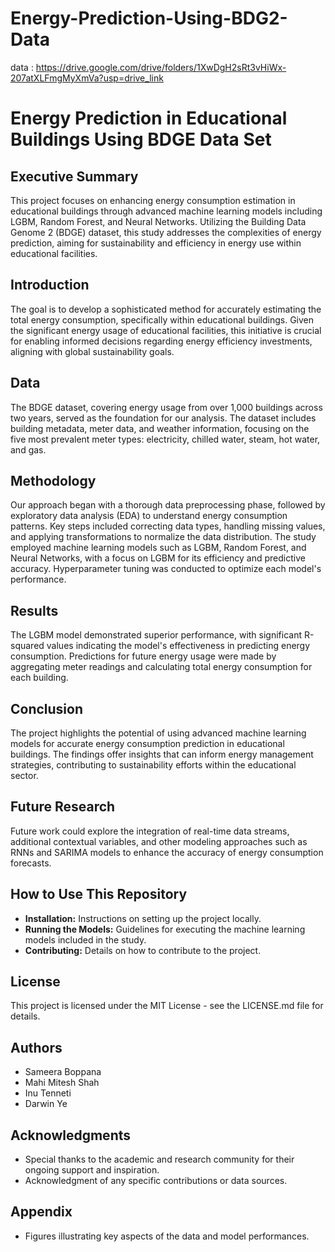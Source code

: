 # Energy-Prediction-Using-BDG2-Data

data : https://drive.google.com/drive/folders/1XwDgH2sRt3vHiWx-207atXLFmgMyXmVa?usp=drive_link 

# Energy Prediction in Educational Buildings Using BDGE Data Set

## Executive Summary
This project focuses on enhancing energy consumption estimation in educational buildings through advanced machine learning models including LGBM, Random Forest, and Neural Networks. Utilizing the Building Data Genome 2 (BDGE) dataset, this study addresses the complexities of energy prediction, aiming for sustainability and efficiency in energy use within educational facilities.

## Introduction
The goal is to develop a sophisticated method for accurately estimating the total energy consumption, specifically within educational buildings. Given the significant energy usage of educational facilities, this initiative is crucial for enabling informed decisions regarding energy efficiency investments, aligning with global sustainability goals.

## Data
The BDGE dataset, covering energy usage from over 1,000 buildings across two years, served as the foundation for our analysis. The dataset includes building metadata, meter data, and weather information, focusing on the five most prevalent meter types: electricity, chilled water, steam, hot water, and gas.

## Methodology
Our approach began with a thorough data preprocessing phase, followed by exploratory data analysis (EDA) to understand energy consumption patterns. Key steps included correcting data types, handling missing values, and applying transformations to normalize the data distribution. The study employed machine learning models such as LGBM, Random Forest, and Neural Networks, with a focus on LGBM for its efficiency and predictive accuracy. Hyperparameter tuning was conducted to optimize each model's performance.

## Results
The LGBM model demonstrated superior performance, with significant R-squared values indicating the model's effectiveness in predicting energy consumption. Predictions for future energy usage were made by aggregating meter readings and calculating total energy consumption for each building.

## Conclusion
The project highlights the potential of using advanced machine learning models for accurate energy consumption prediction in educational buildings. The findings offer insights that can inform energy management strategies, contributing to sustainability efforts within the educational sector.

## Future Research
Future work could explore the integration of real-time data streams, additional contextual variables, and other modeling approaches such as RNNs and SARIMA models to enhance the accuracy of energy consumption forecasts.

## How to Use This Repository
- **Installation:** Instructions on setting up the project locally.
- **Running the Models:** Guidelines for executing the machine learning models included in the study.
- **Contributing:** Details on how to contribute to the project.

## License
This project is licensed under the MIT License - see the LICENSE.md file for details.

## Authors
- Sameera Boppana
- Mahi Mitesh Shah
- Inu Tenneti
- Darwin Ye

## Acknowledgments
- Special thanks to the academic and research community for their ongoing support and inspiration.
- Acknowledgment of any specific contributions or data sources.

## Appendix
- Figures illustrating key aspects of the data and model performances.


